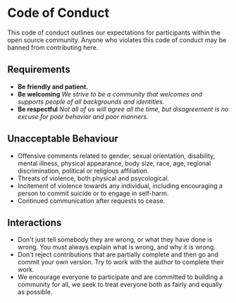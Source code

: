 # Code of Conduct

This code of conduct outlines our expectations for participants within the open source community. Anyone who violates this code of conduct may be banned from contributing here.

## Requirements

- **Be friendly and patient.**
- **Be welcoming** _We strive to be a community that welcomes and supports people of all backgrounds and identities._
- **Be respectful** _Not all of us will agree all the time, but disagreement is no excuse for poor behavior and poor manners._

## Unacceptable Behaviour

- Offensive comments related to gender, sexual orientation, disability, mental illness, physical appearance, body size, race, age, regional discrimination, political or religious affiliation.
- Threats of violence, both physical and psycological.
- Incitement of violence towards any individual, including encouraging a person to commit suicide or to engage in self-harm.
- Continued communication after requests to cease.

## Interactions

- Don't just tell somebody they are wrong, or what they have done is wrong. You must always explain what is wrong, and why it is wrong.
- Don't reject contributions that are partially complete and then go and commit your own version. Try to work with the author to complete their work.
- We encourage everyone to participate and are committed to building a community for all, we seek to treat everyone both as fairly and equally as possible.

